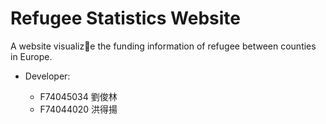 # Refugee Statistics Website

A website visualize the funding information of refugee between counties in Europe.

- Developer:

	- F74045034 劉俊林
	- F74044020 洪得揚